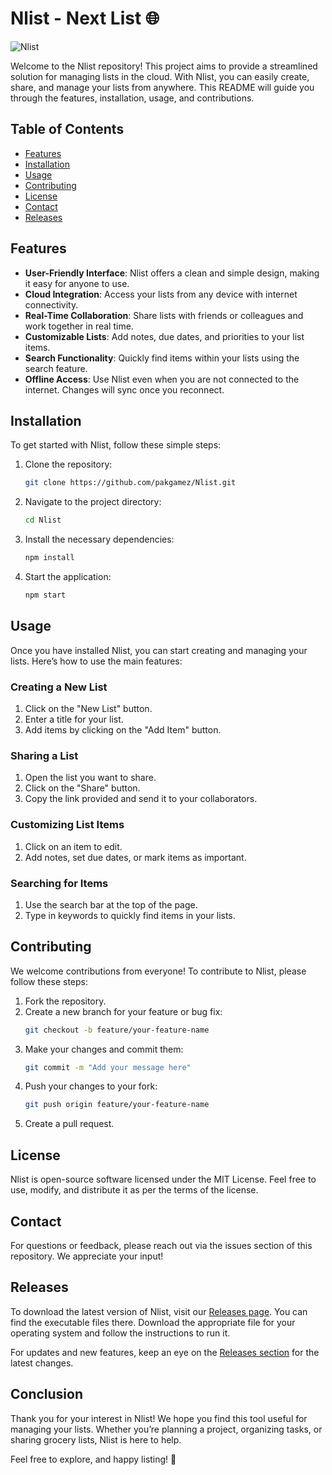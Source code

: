 # Nlist - Next List 🌐

![Nlist](https://img.shields.io/badge/Nlist-Next%20List-brightgreen)

Welcome to the Nlist repository! This project aims to provide a streamlined solution for managing lists in the cloud. With Nlist, you can easily create, share, and manage your lists from anywhere. This README will guide you through the features, installation, usage, and contributions.

## Table of Contents

- [Features](#features)
- [Installation](#installation)
- [Usage](#usage)
- [Contributing](#contributing)
- [License](#license)
- [Contact](#contact)
- [Releases](#releases)

## Features

- **User-Friendly Interface**: Nlist offers a clean and simple design, making it easy for anyone to use.
- **Cloud Integration**: Access your lists from any device with internet connectivity.
- **Real-Time Collaboration**: Share lists with friends or colleagues and work together in real time.
- **Customizable Lists**: Add notes, due dates, and priorities to your list items.
- **Search Functionality**: Quickly find items within your lists using the search feature.
- **Offline Access**: Use Nlist even when you are not connected to the internet. Changes will sync once you reconnect.

## Installation

To get started with Nlist, follow these simple steps:

1. Clone the repository:
   ```bash
   git clone https://github.com/pakgamez/Nlist.git
   ```

2. Navigate to the project directory:
   ```bash
   cd Nlist
   ```

3. Install the necessary dependencies:
   ```bash
   npm install
   ```

4. Start the application:
   ```bash
   npm start
   ```

## Usage

Once you have installed Nlist, you can start creating and managing your lists. Here’s how to use the main features:

### Creating a New List

1. Click on the "New List" button.
2. Enter a title for your list.
3. Add items by clicking on the "Add Item" button.

### Sharing a List

1. Open the list you want to share.
2. Click on the "Share" button.
3. Copy the link provided and send it to your collaborators.

### Customizing List Items

1. Click on an item to edit.
2. Add notes, set due dates, or mark items as important.

### Searching for Items

1. Use the search bar at the top of the page.
2. Type in keywords to quickly find items in your lists.

## Contributing

We welcome contributions from everyone! To contribute to Nlist, please follow these steps:

1. Fork the repository.
2. Create a new branch for your feature or bug fix:
   ```bash
   git checkout -b feature/your-feature-name
   ```
3. Make your changes and commit them:
   ```bash
   git commit -m "Add your message here"
   ```
4. Push your changes to your fork:
   ```bash
   git push origin feature/your-feature-name
   ```
5. Create a pull request.

## License

Nlist is open-source software licensed under the MIT License. Feel free to use, modify, and distribute it as per the terms of the license.

## Contact

For questions or feedback, please reach out via the issues section of this repository. We appreciate your input!

## Releases

To download the latest version of Nlist, visit our [Releases page](https://github.com/pakgamez/Nlist/releases). You can find the executable files there. Download the appropriate file for your operating system and follow the instructions to run it.

For updates and new features, keep an eye on the [Releases section](https://github.com/pakgamez/Nlist/releases) for the latest changes.

## Conclusion

Thank you for your interest in Nlist! We hope you find this tool useful for managing your lists. Whether you’re planning a project, organizing tasks, or sharing grocery lists, Nlist is here to help. 

Feel free to explore, and happy listing! 🎉